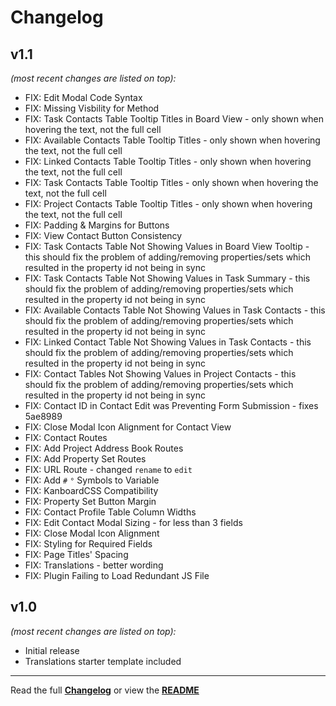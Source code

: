 # Changelog


## v1.1

_(most recent changes are listed on top):_
- FIX: Edit Modal Code Syntax
- FIX: Missing Visbility for Method
- FIX: Task Contacts Table Tooltip Titles in Board View - only shown when hovering the text, not the full cell
- FIX: Available Contacts Table Tooltip Titles - only shown when hovering the text, not the full cell
- FIX: Linked Contacts Table Tooltip Titles - only shown when hovering the text, not the full cell
- FIX: Task Contacts Table Tooltip Titles - only shown when hovering the text, not the full cell
- FIX: Project Contacts Table Tooltip Titles - only shown when hovering the text, not the full cell
- FIX: Padding & Margins for Buttons
- FIX: View Contact Button Consistency
- FIX: Task Contacts Table Not Showing Values in Board View Tooltip - this should fix the problem of adding/removing properties/sets which resulted in the property id not being in sync
- FIX: Task Contacts Table Not Showing Values in Task Summary - this should fix the problem of adding/removing properties/sets which resulted in the property id not being in sync
- FIX: Available Contacts Table Not Showing Values in Task Contacts - this should fix the problem of adding/removing properties/sets which resulted in the property id not being in sync
- FIX: Linked Contact Table Not Showing Values in Task Contacts - this should fix the problem of adding/removing properties/sets which resulted in the property id not being in sync
- FIX: Contact Tables Not Showing Values in Project Contacts - this should fix the problem of adding/removing properties/sets which resulted in the property id not being in sync
- FIX: Contact ID in Contact Edit was Preventing Form Submission - fixes 5ae8989
- FIX: Close Modal Icon Alignment for Contact View
- FIX: Contact Routes
- FIX: Add Project Address Book Routes
- FIX: Add Property Set Routes
- FIX: URL Route - changed `rename` to `edit`
- FIX: Add `#` `°` Symbols to Variable
- FIX: KanboardCSS Compatibility
- FIX: Property Set Button Margin
- FIX: Contact Profile Table Column Widths
- FIX: Edit Contact Modal Sizing - for less than 3 fields
- FIX: Close Modal Icon Alignment
- FIX: Styling for Required Fields
- FIX: Page Titles' Spacing
- FIX: Translations - better wording
- FIX: Plugin Failing to Load Redundant JS File


## v1.0

_(most recent changes are listed on top):_
- Initial release
- Translations starter template included

---

Read the full [**Changelog**](../master/changelog.md "See changes") or view the [**README**](../master/README.md "View README")
